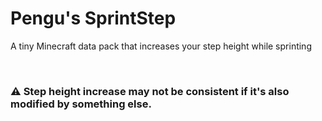 # Pengu's SprintStep
A tiny Minecraft data pack that increases your step height while sprinting

<br>

### ⚠️ Step height increase may not be consistent if it's also modified by something else.

